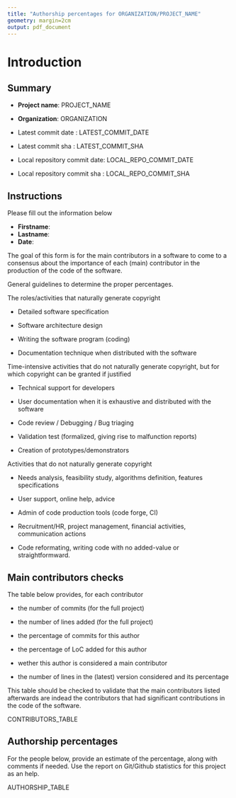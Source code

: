 ```yaml
---
title: "Authorship percentages for ORGANIZATION/PROJECT_NAME"
geometry: margin=2cm
output: pdf_document
---
```



# Introduction

## Summary

- **Project name**: PROJECT_NAME
- **Organization**: ORGANIZATION

- Latest commit date : LATEST_COMMIT_DATE
- Latest commit sha : LATEST_COMMIT_SHA
- Local repository commit date: LOCAL_REPO_COMMIT_DATE
- Local repository commit sha : LOCAL_REPO_COMMIT_SHA

## Instructions

Please fill out the information below

- **Firstname**: 
- **Lastname**: 
- **Date**: 


The goal of this form is for the main contributors in a software to come to a consensus about the importance of each (main) contributor in the production of the code of the software. 


General guidelines to determine the proper percentages.


The roles/activities that naturally generate copyright

- Detailed software specification

- Software architecture design

- Writing the software program (coding)

- Documentation technique when distributed with the software


Time-intensive activities that do not naturally generate copyright, but for which copyright can be granted if justified

- Technical support for developers

- User documentation when it is exhaustive and distributed with the software

- Code review / Debugging / Bug triaging

- Validation test (formalized, giving rise to malfunction reports)

- Creation of prototypes/demonstrators


Activities that do not naturally generate copyright

- Needs analysis, feasibility study, algorithms definition, features specifications

- User support, online help, advice

- Admin of code production tools (code forge, CI)

- Recruitment/HR, project management, financial activities, communication actions

- Code reformating, writing code with no added-value or straightformward.


## Main contributors checks


The table below provides, for each contributor

- the number of commits (for the full project)


- the number of lines added (for the full project)


- the percentage of commits for this author


- the percentage of LoC added for this author


- wether this author is considered a main contributor


- the number of lines in the (latest) version considered and its percentage



This table should be checked to validate that the main contributors listed afterwards are indead the contributors that had significant contributions in the code of the software.

CONTRIBUTORS_TABLE

## Authorship percentages

For the people below, provide an estimate of the percentage, along with comments if needed. Use the report on Git/Github statistics for this project as an help.

AUTHORSHIP_TABLE


